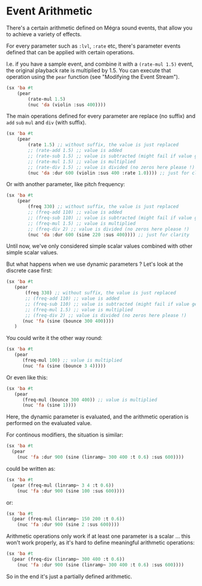 # Event Arithmetic

There's a certain arithmetic defined on Mégra sound events, that allow you to achieve a variety of effects.

For every parameter such as `:lvl`, `:rate` etc, there's parameter events defined that can be applied with certain operations.

I.e. if you have a sample event, and combine it with a `(rate-mul 1.5)` event, the original playback rate is multiplied by 1.5. You can execute that operation using the `pear` function (see "Modifying the Event Stream").

```lisp
(sx 'ba #t
	(pear 
	    (rate-mul 1.5)
	    (nuc 'da (violin :sus 400))))
```

The main operations defined for every parameter are replace (no suffix) and `add` `sub` `mul` and `div` (with suffix).

```lisp
(sx 'ba #t
	(pear 
	    (rate 1.5) ;; without suffix, the value is just replaced
	    ;; (rate-add 1.5) ;; value is added
		;; (rate-sub 1.5) ;; value is subtracted (might fail if value gets negative)
		;; (rate-mul 1.5) ;; value is multiplied
		;; (rate-div 1.5) ;; value is divided (no zeros here please !)
	    (nuc 'da :dur 600 (violin :sus 400 :rate 1.0)))) ;; just for clarity
```

Or with another parameter, like pitch frequency:

```lisp
(sx 'ba #t
	(pear 
	    (freq 330) ;; without suffix, the value is just replaced
	    ;; (freq-add 110) ;; value is added
		;; (freq-sub 110) ;; value is subtracted (might fail if value gets negative)
		;; (freq-mul 1.5) ;; value is multiplied
		;; (freq-div 2) ;; value is divided (no zeros here please !)
	    (nuc 'da :dur 600 (sine 220 :sus 400)))) ;; just for clarity
```

Until now, we've only considered simple scalar values combined with other simple scalar values. 

But what happens when we use dynamic parameters ? Let's look at the discrete case first: 

```lisp
(sx 'ba #t
   (pear
       (freq 330) ;; without suffix, the value is just replaced
       ;; (freq-add 110) ;; value is added
	   ;; (freq-sub 110) ;; value is subtracted (might fail if value gets negative)
	   ;; (freq-mul 1.5) ;; value is multiplied
	   ;; (freq-div 2) ;; value is divided (no zeros here please !)
      (nuc 'fa (sine (bounce 300 400))))
   )
```

You could write it the other way round:

```lisp
(sx 'ba #t
   (pear
	  (freq-mul 100) ;; value is multiplied
      (nuc 'fa (sine (bounce 3 4)))))
```

Or even like this:

```lisp
(sx 'ba #t
   (pear
	  (freq-mul (bounce 300 400)) ;; value is multiplied
      (nuc 'fa (sine 1))))
```

Here, the dynamic parameter is evaluated, and the arithmetic operation is performed on the evaluated value.

For continous modifiers, the situation is similar:

```lisp
(sx 'ba #t
  (pear 
    (nuc 'fa :dur 900 (sine (linramp~ 300 400 :t 0.6) :sus 600))))
```

could be written as: 

```lisp
(sx 'ba #t
  (pear (freq-mul (linramp~ 3 4 :t 0.6)) 
    (nuc 'fa :dur 900 (sine 100 :sus 600))))
```

or:

```lisp
(sx 'ba #t
  (pear (freq-mul (linramp~ 150 200 :t 0.6))
    (nuc 'fa :dur 900 (sine 2 :sus 600))))
```

Arithmetic operations only work if at least one parameter is a scalar ... this won't work properly, as it's hard to define meaningful arithmetic operations:

```lisp
(sx 'ba #t
  (pear (freq-div (linramp~ 300 400 :t 0.6)) 
    (nuc 'fa :dur 900 (sine (linramp~ 300 400 :t 0.6) :sus 600))))
```

So in the end it's just a partially defined arithmetic.
